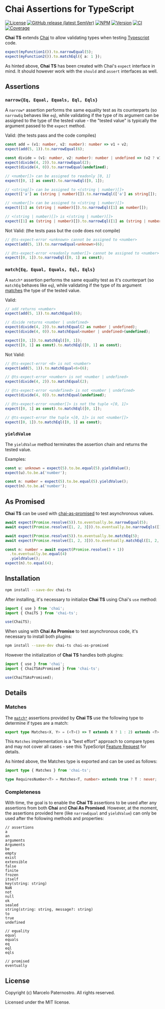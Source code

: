 # Chai Assertions for TypeScript

[![License](https://img.shields.io/badge/License-MIT-blue.svg)](https://github.com/m-paternostro/chai-ts/blob/main/LICENSE.txt)
[![GitHub release (latest SemVer)](https://img.shields.io/github/v/release/m-paternostro/chai-ts)](https://github.com/m-paternostro/chai-ts/releases)
[![NPM](https://img.shields.io/badge/NPM-%23CB3837.svg?logo=npm&logoColor=white)](https://www.npmjs.com/package/chai-ts)
[![Version](https://img.shields.io/github/package-json/v/m-paternostro/chai-ts)](https://github.com/m-paternostro/chai-ts/blob/main/package.json)
[![CI](https://github.com/m-paternostro/chai-ts/actions/workflows/ci.yaml/badge.svg)](https://github.com/m-paternostro/chai-ts/actions/workflows/ci.yaml)
[![Coverage](https://m-paternostro.github.io/chai-ts/coverage.svg)](https://m-paternostro.github.io/chai-ts/report/index.html)

**Chai TS** extends [Chai](http://chaijs.com/) to allow validating types when testing [Typescript](https://www.typescriptlang.org) code.

```typescript
expect(myFunction1()).to.narrowEqual(5);
expect(myFunction2()).to.matchEql({ a: 1 });
```

As hinted above, **Chai TS** has been created with Chai's `expect` interface in mind. It should however work with the `should` and `assert` interfaces as well.

## Assertions

### `narrow{Eq, Equal, Equals, Eql, Eqls}`

A `narrow*` assertion performs the same equality test as its counterparts (so `narrowEq` behaves like `eq`), while validating if the type of its argument can be assigned to the type of the tested value - the "tested value" is typically the argument passed to the `expect` method.

Valid: (the tests pass and the code compiles)

```typescript
const add = (v1: number, v2: number): number => v1 + v2;
expect(add(5, 1)).to.narrowEqual(6);

const divide = (v1: number, v2: number): number | undefined => (v2 ? v1 / v2 : undefined);
expect(divide(4, 2)).to.narrowEqual(2);
expect(divide(4, 0)).to.narrowEqual(undefined);

// <number[]> can be assigned to readonly [0, 1]
expect([0, 1] as const).to.narrowEql([0, 1]);

// <string[]> can be assigned to <(string | number)[]>
expect(['a'] as (string | number)[]).to.narrowEql(['a'] as string[]);

// <number[]> can be assigned to <(string | number)[]>
expect([1] as (string | number)[]).to.narrowEql([1] as number[]);

// <(string | number)[]> is <(string | number)[]>
expect([1] as (string | number)[]).to.narrowEql([1] as (string | number)[]);
```

Not Valid: (the tests pass but the code does not compile)

```typescript
// @ts-expect-error <unknown> cannot be assigned to <number>
expect(add(5, 1)).to.narrowEqual<unknown>(6);

// @ts-expect-error <readonly number[]> cannot be assigned to <number>
expect([0, 1]).to.narrowEql([0, 1] as const);
```

### `match{Eq, Equal, Equals, Eql, Eqls}`

A `match*` assertion performs the same equality test as it's counterpart (so `matchEq` behaves like `eq`), while validating if the type of its argument [matches](#matches) the type of the tested value.

Valid:

```typescript
// add returns <number>
expect(add(5, 1)).to.matchEqual(6);

// divide returns <number | undefined>
expect(divide(4, 2)).to.matchEqual(2 as number | undefined);
expect(divide(4, 0)).to.matchEqual<number | undefined>(undefined);

expect([0, 1]).to.matchEql([0, 1]);
expect([0, 1] as const).to.matchEql([0, 1] as const);
```

Not Valid:

```typescript
// @ts-expect-error <6> is not <number>
expect(add(5, 1)).to.matchEqual<6>(6);

// @ts-expect-error <number> is not <number | undefined>
expect(divide(4, 2)).to.matchEqual(2);

// @ts-expect-error <undefined> is not <number | undefined>
expect(divide(4, 0)).to.matchEqual(undefined);

// @ts-expect-error <number[]> is not the tuple <[0, 1]>
expect([0, 1] as const).to.matchEql([0, 1]);

// @ts-expect-error the tuple <[0, 1]> is not <number[]>
expect([0, 1]).to.matchEql([0, 1] as const);
```

### `yieldValue`

The `yieldValue` method terminates the assertion chain and returns the tested value.

Examples:

```typescript
const u: unknown = expect(5).to.be.equal(5).yieldValue();
expect(u).to.be.a('number');

const n: number = expect(5).to.be.equal(5).yieldValue();
expect(n).to.be.a('number');
```

## As Promised

**Chai TS** can be used with [chai-as-promised](https://github.com/domenic/chai-as-promised) to test asynchronous values.

```typescript
await expect(Promise.resolve(5)).to.eventually.be.narrowEqual(5);
await expect(Promise.resolve([1, 2, 3])).to.eventually.be.narrowEqls([1, 2, 3]);

await expect(Promise.resolve(5)).to.eventually.be.matchEq(5);
await expect(Promise.resolve([1, 2, 3])).to.eventually.matchEql([1, 2, 3]);

const n: number = await expect(Promise.resolve(3 + 1))
  .to.eventually.be.equal(4)
  .yieldValue();
expect(n).to.equal(4);
```

## Installation

```bash
npm install --save-dev chai-ts
```

After installing, it's necessary to initialize **Chai TS** using Chai's `use` method:

```typescript
import { use } from 'chai';
import { ChaiTS } from 'chai-ts';

use(ChaiTS);
```

When using with **Chai As Promise** to test asynchronous code, it's necessary to install both plugins:

```bash
npm install --save-dev chai-ts chai-as-promised
```

However the initialization of **Chai TS** handles both plugins:

```typescript
import { use } from 'chai';
import { ChaiTSAsPromised } from 'chai-ts';

use(ChaiTSAsPromised);
```

## Details

### Matches

The [`match*`](#matcheq-equal-equals-eql-eqls) assertions provided by **Chai TS** use the following type to determine if types are a match:

```typescript
export type Matches<X, Y> = (<T>() => T extends X ? 1 : 2) extends <T>() => T extends Y ? 1 : 2 ? true : false;
```

This `Matches` implementation is a "best effort" approach to compare types and may not cover all cases - see this TypeScript [Feature Request](https://github.com/microsoft/TypeScript/issues/27024) for details.

As hinted above, the Matches type is exported and can be used as follows:

```typescript
import type { Matches } from 'chai-ts';

type RequiresNumber<T> = Matches<T, number> extends true ? T : never;
```

### Completeness

With time, the goal is to enable the **Chai TS** assertions to be used after any assertions from both **Chai** and **Chai As Promised**. However, at the moment, the assertions provided here (like `narrowEqual` and `yieldValue`) can only be used after the following methods and properties:

```
// assertions
a
an
arguments
Arguments
be
empty
exist
extensible
false
finite
frozen
itself
key(string: string)
NaN
not
null
ok
sealed
string(string: string, message?: string)
to
true
undefined

// equality
equal
equals
eq
eql
eqls

// promised
eventually
```

## License

Copyright (c) Marcelo Paternostro. All rights reserved.

Licensed under the MIT license.
